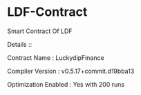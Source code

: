 # LDF-Contract
Smart Contract Of LDF

Details ::

Contract Name : LuckydipFinance

Compiler Version : v0.5.17+commit.d19bba13

Optimization Enabled : Yes with 200 runs
